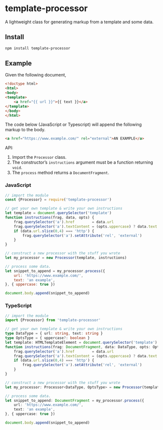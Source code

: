 # template-processor
A lightweight class for generating markup from a template and some data.

## Install
```bash
npm install template-processor
```

## Example

Given the following document,

```html
<!doctype html>
<html>
<body>
<template>
	<a href="{{ url }}">{{ text }}</a>
</template>
</body>
</html>
```

The code below (JavaScript or Typescript) will append the following markup to the body.

```html
<a href="https://www.example.com/" rel="external">AN EXAMPLE</a>
```

API:

1. Import the `Processor` class.
2. The constructor’s `instructions` argument must be a function returning `void`.
3. The `process` method returns a `DocumentFragment`.

### JavaScript
```js
// import the module
const {Processor} = require('template-processor')

// get your own template & write your own instructions
let template = document.querySelector('template')
function instructions(frag, data, opts) {
	frag.querySelector('a').href        = data.url
	frag.querySelector('a').textContent = (opts.uppercase) ? data.text.toUpperCase() : data.text
	if (data.url.slice(0,4) === 'http') {
		frag.querySelector('a').setAttribute('rel', 'external')
	}
}

// construct a new processor with the stuff you wrote
let my_processor = new Processor(template, instructions)

// process some data.
let snippet_to_append = my_processor.process({
	url: 'https://www.example.com/',
	text: 'an example',
}, { uppercase: true })

document.body.append(snippet_to_append)
```

### TypeScript
```ts
// import the module
import {Processor} from 'template-processor'

// get your own template & write your own instructions
type DataType = { url: string, text: string }
type OptsType = { uppercase?: boolean }
let template: HTMLTemplateElement = document.querySelector('template') !
function instructions(frag: DocumentFragment, data: DataType, opts: OptsType): void {
	frag.querySelector('a').href        = data.url
	frag.querySelector('a').textContent = (opts.uppercase) ? data.text.toUpperCase() : data.text
	if (data.url.slice(0,4) === 'http') {
		frag.querySelector('a').setAttribute('rel', 'external')
	}
}

// construct a new processor with the stuff you wrote
let my_processor: Processor<DataType, OptsType> = new Processor(template, instructions)

// process some data.
let snippet_to_append: DocumentFragment = my_processor.process({
	url: 'https://www.example.com/',
	text: 'an example',
}, { uppercase: true })

document.body.append(snippet_to_append)
```
